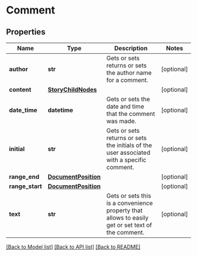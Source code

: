 # Comment

## Properties
Name | Type | Description | Notes
------------ | ------------- | ------------- | -------------
**author** | **str** | Gets or sets returns or sets the author name for a comment. | [optional] 
**content** | [**StoryChildNodes**](StoryChildNodes.md) |  | [optional] 
**date_time** | **datetime** | Gets or sets the date and time that the comment was made. | [optional] 
**initial** | **str** | Gets or sets returns or sets the initials of the user associated with a specific comment. | [optional] 
**range_end** | [**DocumentPosition**](DocumentPosition.md) |  | [optional] 
**range_start** | [**DocumentPosition**](DocumentPosition.md) |  | [optional] 
**text** | **str** | Gets or sets this is a convenience property that allows to easily get or set text of the comment. | [optional] 

[[Back to Model list]](../README.md#documentation-for-models) [[Back to API list]](../README.md#documentation-for-api-endpoints) [[Back to README]](../README.md)

